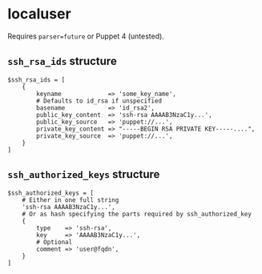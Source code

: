 # localuser #

Requires `parser=future` or Puppet 4 (untested).

## `ssh_rsa_ids` structure ##

    $ssh_rsa_ids = [
        {
            keyname             => 'some_key_name', 
            # Defaults to id_rsa if unspecified
            basename            => 'id_rsa2',
            public_key_content  => 'ssh-rsa AAAAB3NzaC1y...',
            public_key_source   => 'puppet://...',
            private_key_content => "-----BEGIN RSA PRIVATE KEY-----....",
            private_key_source  => 'puppet://...',
        }
    ]
    
## `ssh_authorized_keys` structure ##

    $ssh_authorized_keys = [
        # Either in one full string
        'ssh-rsa AAAAB3NzaC1y...',
        # Or as hash specifying the parts required by ssh_authorized_key
        {
            type    => 'ssh-rsa',
            key     => 'AAAAB3NzaC1y...',
            # Optional
            comment => 'user@fqdn',
        }
    ]